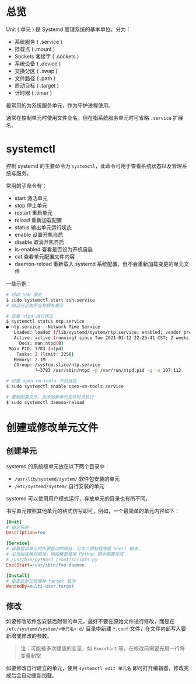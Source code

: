 # 总览

Unit ( 单元 ) 是 Systemd 管理系统的基本单位，分为：

- 系统服务 ( .service )
- 挂载点 ( .mount )
- Sockets 套接字 ( .sockets )
- 系统设备 ( .device )
- 交换分区 ( .swap )
- 文件路径 ( .path )
- 启动目标 ( .target )
- 计时器 ( .timer )

最常用的为系统服务单元，作为守护进程使用。

通常在控制单元时使用文件全名，但在指系统服务单元时可省略  `.service` 扩展名。

# systemctl

控制 systemd 的主要命令为 `systemctl`，此命令可用于查看系统状态以及管理系统与服务。

常用的子命令有：

- start 激活单元
- stop 停止单元
- restart 重启单元
- reload 重新加载配置
- status 输出单元运行状态
- enable 设置开机自启
- disable 取消开机自启
- is-enabled 查看是否设为开机自启
- cat 查看单元配置文件内容
- daemon-reload 重新载入 systemd 系统配置，但不会重新加载变更的单元文件

一些示例：

```sh
# 启动 SSH 服务
$ sudo systemctl start ssh.service
# 如运行正常不会有额外提示

# 查看 ntpd 运行状态
$ systemctl status ntp.service
● ntp.service - Network Time Service
   Loaded: loaded (/lib/systemd/system/ntp.service; enabled; vendor preset: enabled)
   Active: active (running) since Tue 2021-01-12 22:25:41 CST; 2 weeks 5 days ago
     Docs: man:ntpd(8)
 Main PID: 3783 (ntpd)
    Tasks: 2 (limit: 2258)
   Memory: 2.1M
   CGroup: /system.slice/ntp.service
           └─3783 /usr/sbin/ntpd -p /var/run/ntpd.pid -g -u 107:112

# 设置 open-vm-tools 开机自启
$ sudo systemctl enable open-vm-tools.service

# 重载配置文件，当添加新单元文件时须执行
$ sudo systemctl daemon-reload
```

# 创建或修改单元文件

## 创建单元

systemd 的系统级单元放在以下两个目录中：

- `/usr/lib/systemd/system/`  软件包安装的单元
- `/etc/systemd/system/`  自行安装的单元

systemd 可以使用用户模式运行，存放单元的目录也有所不同。

书写单元按照其他单元的格式仿写即可，例如，一个最简单的单元内容如下：

```ini
[Unit]
# 指定名称
Description=Foo

[Service]
# 设置启动单元时所要启动的项目，可为二进制程序或 Shell 脚本。
# 必须指定绝对路径，例如需要使用 Python 脚本需要写成
# /usr/bin/python3 /root/scripts.py
ExecStart=/usr/sbin/foo-daemon

[Install]
# 指定此单元在哪种 target 启动
WantedBy=multi-user.target
```

## 修改

如要修改软件包安装后附带的单元，最好不要在原始文件进行修改，而是在 `/etc/systemd/system/<单元名>.d/` 目录中新建 `*.conf` 文件，在文件内部写入要新增或修改的参数。

> 注：可能被多次赋值的变量，如 `Execstart` 等，在修改前需要先用一行将变量制空

如要修改自行建立的单元，使用 `systemctl edit 单元名` 即可打开编辑器，修改完成后会自动重新加载。

